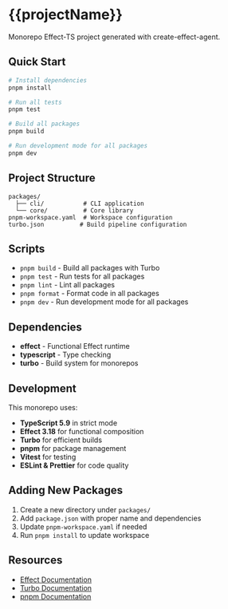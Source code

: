 # {{projectName}}

Monorepo Effect-TS project generated with create-effect-agent.

## Quick Start

```bash
# Install dependencies
pnpm install

# Run all tests
pnpm test

# Build all packages
pnpm build

# Run development mode for all packages
pnpm dev
```

## Project Structure

```
packages/
  ├── cli/           # CLI application
  └── core/          # Core library
pnpm-workspace.yaml  # Workspace configuration
turbo.json          # Build pipeline configuration
```

## Scripts

- `pnpm build` - Build all packages with Turbo
- `pnpm test` - Run tests for all packages
- `pnpm lint` - Lint all packages
- `pnpm format` - Format code in all packages
- `pnpm dev` - Run development mode for all packages

## Dependencies

- **effect** - Functional Effect runtime
- **typescript** - Type checking
- **turbo** - Build system for monorepos

## Development

This monorepo uses:
- **TypeScript 5.9** in strict mode
- **Effect 3.18** for functional composition
- **Turbo** for efficient builds
- **pnpm** for package management
- **Vitest** for testing
- **ESLint & Prettier** for code quality

## Adding New Packages

1. Create a new directory under `packages/`
2. Add `package.json` with proper name and dependencies
3. Update `pnpm-workspace.yaml` if needed
4. Run `pnpm install` to update workspace

## Resources

- [Effect Documentation](https://effect.website/)
- [Turbo Documentation](https://turbo.build/)
- [pnpm Documentation](https://pnpm.io/)